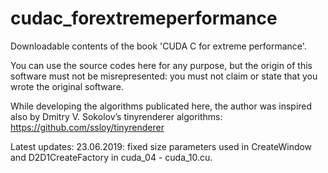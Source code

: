 # cudac_forextremeperformance
Downloadable contents of the book 'CUDA C for extreme performance'.

You can use the source codes here for any purpose, but the origin of this software must not be misrepresented: you must not claim or state that you wrote the original software.

While developing the algorithms publicated here, the author was inspired also by Dmitry V. Sokolov’s tinyrenderer algorithms: https://github.com/ssloy/tinyrenderer

Latest updates:
23.06.2019: fixed size parameters used in CreateWindow and D2D1CreateFactory in cuda_04 - cuda_10.cu.
